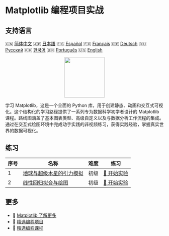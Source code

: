 # Matplotlib 编程项目实战

## 支持语言

🇨🇳 [简体中文](README_zh.md) 🇯🇵 [日本語](README_ja.md) 🇪🇸 [Español](README_es.md) 🇫🇷 [Français](README_fr.md) 🇩🇪 [Deutsch](README_de.md) 🇷🇺 [Русский](README_ru.md) 🇰🇷 [한국어](README_ko.md) 🇧🇷 [Português](README_pt.md) 🇺🇸 [English](README.md) 

<div align="center">
<img width="128px" src="https://file.labex.io/path/6PDQ0G40CdCX.png">
</div>

学习 Matplotlib，这是一个全面的 Python 库，用于创建静态、动画和交互式可视化。这个结构化的学习路径提供了一系列专为数据科学初学者设计的 Matplotlib 课程。路线图涵盖了基本图表类型、高级自定义以及与数据分析工作流程的集成。通过在交互式绘图环境中完成动手实践的非视频练习，获得实践经验，掌握真实世界的数据可视化。

## 练习

|   序号 | 名称                                                                                                                | 难度   | 练习                                                                                                   |
|--------|---------------------------------------------------------------------------------------------------------------------|--------|--------------------------------------------------------------------------------------------------------|
|      1 | [地球与超级木星的引力模拟](https://labex.io/zh/courses/project-gravitational-simulation-of-earth-and-super-jupiter) | 初级   | [🚀 开始实验](https://labex.io/zh/courses/project-gravitational-simulation-of-earth-and-super-jupiter) |
|      2 | [线性回归拟合与绘图](https://labex.io/zh/courses/project-linear-regression-fitting-and-plotting)                    | 初级   | [🚀 开始实验](https://labex.io/zh/courses/project-linear-regression-fitting-and-plotting)              |

## 更多

- 🔗 [Matplotlib 了解更多](https://labex.io/zh/skilltrees/matplotlib)
- 🔗 [精选编程项目](https://github.com/labex-labs/awesome-programming-projects)
- 🔗 [精选编程课程](https://github.com/labex-labs/awesome-programming-courses)


